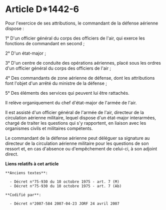 # Article D*1442-6

Pour l'exercice de ses attributions, le commandant de la défense aérienne dispose :

1° D'un officier général du corps des officiers de l'air, qui exerce les fonctions de commandant en second ;

2° D'un état-major ;

3° D'un centre de conduite des opérations aériennes, placé sous les ordres d'un officier général du corps des officiers de
l'air ;

4° Des commandants de zone aérienne de défense, dont les attributions font l'objet d'un arrêté du ministre de la défense ;

5° Des éléments des services qui peuvent lui être rattachés.

Il relève organiquement du chef d'état-major de l'armée de l'air.

Il est assisté d'un officier général de l'armée de l'air, directeur de la circulation aérienne militaire, lequel dispose d'un
état-major interarmées, chargé de traiter les questions qui s'y rapportent, en liaison avec les organismes civils et
militaires compétents.

Le commandant de la défense aérienne peut déléguer sa signature au directeur de la circulation aérienne militaire pour les
questions de son ressort et, en cas d'absence ou d'empêchement de celui-ci, à son adjoint direct.

**Liens relatifs à cet article**

	**Anciens textes**:

	  - Décret n°75-930 du 10 octobre 1975 - art. 7 (M)
	  - Décret n°75-930 du 10 octobre 1975 - art. 7 (Ab)

	**Codifié par**:

	  - Décret n°2007-584 2007-04-23 JORF 24 avril 2007
